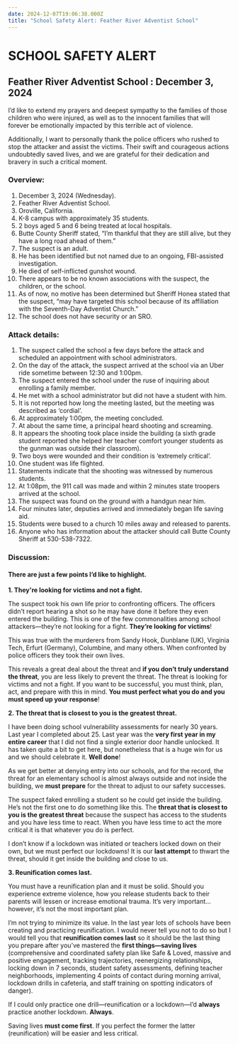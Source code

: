 ```yaml
---
date: 2024-12-07T19:06:38.000Z
title: "School Safety Alert: Feather River Adventist School"
---
```


# SCHOOL SAFETY ALERT

## Feather River Adventist School : December 3, 2024

I’d like to extend my prayers and deepest sympathy to the families of those children who were injured, as well as to the innocent families that will forever be emotionally impacted by this terrible act of violence.

Additionally, I want to personally thank the police officers who rushed to stop the attacker and assist the victims. Their swift and courageous actions undoubtedly saved lives, and we are grateful for their dedication and bravery in such a critical moment.

### Overview:

1. December 3, 2024 (Wednesday).
2. Feather River Adventist School.
3. Oroville, California.
4. K-8 campus with approximately 35 students.
5. 2 boys aged 5 and 6 being treated at local hospitals.
6. Butte County Sheriff stated, “I’m thankful that they are still alive, but they have a long road ahead of them.”
7. The suspect is an adult.
8. He has been identified but not named due to an ongoing, FBI-assisted investigation.
9. He died of self-inflicted gunshot wound.
10. There appears to be no known associations with the suspect, the children, or the school.
11. As of now, no motive has been determined but Sheriff Honea stated that the suspect, “may have targeted this school because of its affiliation with the Seventh-Day Adventist Church.”
12. The school does not have security or an SRO.

### Attack details:

1. The suspect called the school a few days before the attack and scheduled an appointment with school administrators.
2. On the day of the attack, the suspect arrived at the school via an Uber ride sometime between 12:30 and 1:00pm.
3. The suspect entered the school under the ruse of inquiring about enrolling a family member.
4. He met with a school administrator but did not have a student with him.
5. It is not reported how long the meeting lasted, but the meeting was described as ‘cordial’.
6. At approximately 1:00pm, the meeting concluded.
7. At about the same time, a principal heard shooting and screaming.
8. It appears the shooting took place inside the building (a sixth grade student reported she helped her teacher comfort younger students as the gunman was outside their classroom).
9. Two boys were wounded and their condition is ‘extremely critical’.
10. One student was life flighted.
11. Statements indicate that the shooting was witnessed by numerous students.
12. At 1:08pm, the 911 call was made and within 2 minutes state troopers arrived at the school.
13. The suspect was found on the ground with a handgun near him.
14. Four minutes later, deputies arrived and immediately began life saving aid.
15. Students were bused to a church 10 miles away and released to parents.
16. Anyone who has information about the attacker should call Butte County Sheriff at 530-538-7322.

### Discussion:

#### There are just a few points I’d like to highlight.

**1. They're looking for victims and not a fight.**

The suspect took his own life prior to confronting officers. The officers didn’t report hearing a shot so he may have done it before they even entered the building. This is one of the few commonalities among school attackers—they’re not looking for a fight. **They’re looking for victims**!

This was true with the murderers from Sandy Hook, Dunblane (UK), Virginia Tech, Erfurt (Germany), Columbine, and many others. When confronted by police officers they took their own lives.

This reveals a great deal about the threat and **if you don’t truly understand the threat**, you are less likely to prevent the threat. The threat is looking for victims and not a fight. If you want to be successful, you must think, plan, act, and prepare with this in mind. **You must perfect what you do and you must speed up your response**!

**2. The threat that is closest to you is the greatest threat.**

I have been doing school vulnerability assessments for nearly 30 years. Last year I completed about 25. Last year was the **very first year in my entire career** that I did not find a single exterior door handle unlocked. It has taken quite a bit to get here, but nonetheless that is a huge win for us and we should celebrate it. **Well done**!

As we get better at denying entry into our schools, and for the record, the threat for an elementary school is almost always outside and not inside the building, we **must prepare** for the threat to adjust to our safety successes.

The suspect faked enrolling a student so he could get inside the building. He’s not the first one to do something like this. The **threat that is closest to you is the greatest threat** because the suspect has access to the students and you have less time to react. When you have less time to act the more critical it is that whatever you do is perfect.

I don’t know if a lockdown was initiated or teachers locked down on their own, but we must perfect our lockdowns! It is our **last attempt** to thwart the threat, should it get inside the building and close to us.

**3. Reunification comes last.**

You must have a reunification plan and it must be solid. Should you experience extreme violence, how you release students back to their parents will lessen or increase emotional trauma. It’s very important…however, it’s not the most important plan.

I’m not trying to minimize its value. In the last year lots of schools have been creating and practicing reunification. I would never tell you not to do so but I would tell you that **reunification comes last** so it should be the last thing you prepare after you’ve mastered the **first things—saving lives** (comprehensive and coordinated safety plan like Safe & Loved, massive and positive engagement, tracking trajectories, reenergizing relationships, locking down in 7 seconds, student safety assessments, defining teacher neighborhoods, implementing 4 points of contact during morning arrival, lockdown drills in cafeteria, and staff training on spotting indicators of danger).

If I could only practice one drill—reunification or a lockdown—I’d **always** practice another lockdown. **Always**.

Saving lives **must come first**. If you perfect the former the latter (reunification) will be easier and less critical.
